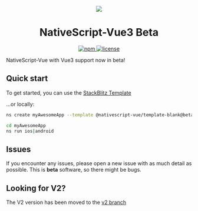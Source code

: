<p align="center">
    <img src="https://user-images.githubusercontent.com/879060/205505950-70769439-ff3e-4ecc-b0cd-1385483a847c.jpg">
</p>

<h1 align="center">NativeScript-Vue3 Beta</h1>


<p align="center">
    <a href="https://www.npmjs.com/package/nativescript-vue">
       <img src="https://img.shields.io/npm/v/nativescript-vue/beta.svg" alt="npm">
    </a>
    <a href="https://github.com/nativescript-vue/nativescript-vue/blob/master/LICENSE">
       <img src="https://img.shields.io/github/license/nativescript-vue/nativescript-vue.svg" alt="license">
    </a>
</p>


NativeScript-Vue with Vue3 support now in beta!

## Quick start

To get started, you can use the [StackBlitz Template](https://stackblitz.com/fork/nativescript-vue3-beta)

...or locally:

```bash
ns create myAwesomeApp --template @nativescript-vue/template-blank@beta

cd myAwesomeApp
ns run ios|android
```

## Issues

If you encounter any issues, please open a new issue with as much detail as possible. This is **beta** software, so there might be bugs.


## Looking for V2?

The V2 version has been moved to the [v2 branch](https://github.com/nativescript-vue/nativescript-vue/tree/v2)
